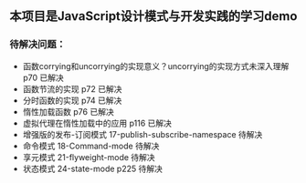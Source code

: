## 本项目是JavaScript设计模式与开发实践的学习demo
### 待解决问题：
- 函数corrying和uncorrying的实现意义？uncorrying的实现方式未深入理解   p70 已解决
- 函数节流的实现  p72  已解决
- 分时函数的实现   p74 已解决
- 惰性加载函数    p76 已解决
- 虚拟代理在惰性加载中的应用     p116    已解决
- 增强版的发布-订阅模式   17-publish-subscribe-namespace  待解决
- 命令模式  18-Command-mode     待解决
- 享元模式  21-flyweight-mode   待解决
- 状态模式  24-state-mode   p225    待解决
